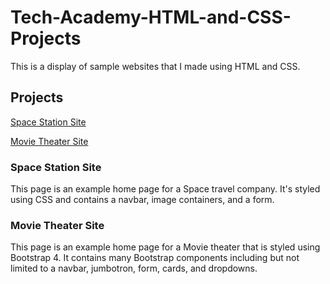 # Tech-Academy-HTML-and-CSS-Projects

This is a display of sample websites that I made using HTML and CSS.

## Projects
[Space Station Site](https://github.com/Evgeni-Ivanov/Tech-Academy-HTML-and-CSS-Projects/tree/main/Space%20Resort)

[Movie Theater Site](https://github.com/Evgeni-Ivanov/Tech-Academy-HTML-and-CSS-Projects/tree/main/bootstrap4_project)

### Space Station Site
This page is an example home page for a Space travel company. It's styled using CSS and contains a navbar, image containers, and a form.

### Movie Theater Site
This page is an example home page for a Movie theater that is styled using Bootstrap 4. It contains many Bootstrap components including but not limited to a navbar, jumbotron, form, cards, and dropdowns.